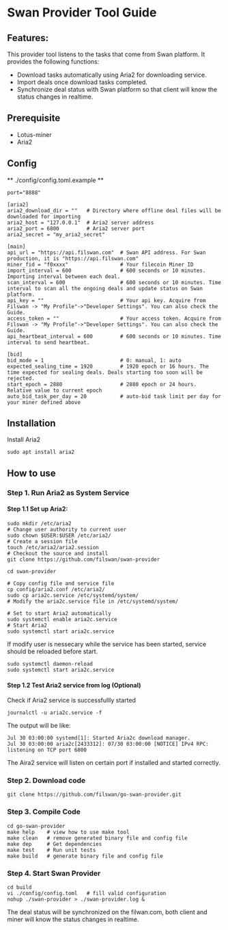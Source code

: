 # Swan Provider Tool Guide

## Features:

This provider tool listens to the tasks that come from Swan platform. It provides the following functions:

* Download tasks automatically using Aria2 for downloading service.
* Import deals once download tasks completed.
* Synchronize deal status with Swan platform so that client will know the status changes in realtime.

## Prerequisite
- Lotus-miner
- Aria2

## Config
** ./config/config.toml.example **
```shell
port="8888"

[aria2]
aria2_download_dir = ""   # Directory where offline deal files will be downloaded for importing
aria2_host = "127.0.0.1"  # Aria2 server address
aria2_port = 6800         # Aria2 server port
aria2_secret = "my_aria2_secret"

[main]
api_url = "https://api.filswan.com"  # Swan API address. For Swan production, it is "https://api.filswan.com"
miner_fid = "f0xxxx"                 # Your filecoin Miner ID
import_interval = 600                # 600 seconds or 10 minutes. Importing interval between each deal.
scan_interval = 600                  # 600 seconds or 10 minutes. Time interval to scan all the ongoing deals and update status on Swan platform.
api_key = ""                         # Your api key. Acquire from Filswan -> "My Profile"->"Developer Settings". You can also check the Guide.
access_token = ""                    # Your access token. Acquire from Filswan -> "My Profile"->"Developer Settings". You can also check the Guide.
api_heartbeat_interval = 600         # 600 seconds or 10 minutes. Time interval to send heartbeat.

[bid]
bid_mode = 1                         # 0: manual, 1: auto
expected_sealing_time = 1920         # 1920 epoch or 16 hours. The time expected for sealing deals. Deals starting too soon will be rejected.
start_epoch = 2880                   # 2880 epoch or 24 hours. Relative value to current epoch
auto_bid_task_per_day = 20           # auto-bid task limit per day for your miner defined above
```

## Installation

Install Aria2
```shell
sudo apt install aria2
```

## How to use

### Step 1. Run Aria2 as System Service

#### Step 1.1 Set up Aria2:

```shell
sudo mkdir /etc/aria2
# Change user authority to current user
sudo chown $USER:$USER /etc/aria2/
# Create a session file
touch /etc/aria2/aria2.session
# Checkout the source and install 
git clone https://github.com/filswan/swan-provider

cd swan-provider

# Copy config file and service file
cp config/aria2.conf /etc/aria2/
sudo cp aria2c.service /etc/systemd/system/
# Modify the aria2c.service file in /etc/systemd/system/

# Set to start Aria2 automatically
sudo systemctl enable aria2c.service
# Start Aria2
sudo systemctl start aria2c.service
```
If modify user is nessecary while the service has been started, service should be reloaded before start.
```shell
sudo systemctl daemon-reload
sudo systemctl start aria2c.service
```


#### Step 1.2 Test Aria2 service from log (Optional)

Check if Aria2 service is successfullly started

```shell
journalctl -u aria2c.service -f
```
The output will be like:

```shell
Jul 30 03:00:00 systemd[1]: Started Aria2c download manager.
Jul 30 03:00:00 aria2c[2433312]: 07/30 03:00:00 [NOTICE] IPv4 RPC: listening on TCP port 6800
```

The Aira2 service will listen on certain port if installed and started correctly.

### Step 2. Download code
```shell
git clone https://github.com/filswan/go-swan-provider.git
```
### Step 3. Compile Code
```shell
cd go-swan-provider
make help    # view how to use make tool
make clean   # remove generated binary file and config file
make dep     # Get dependencies
make test    # Run unit tests
make build   # generate binary file and config file
```

### Step 4. Start Swan Provider
```shell
cd build
vi ./config/config.toml   # fill valid configuration
nohup ./swan-provider > ./swan-provider.log &
```

The deal status will be synchronized on the filwan.com, both client and miner will know the status changes in realtime.
